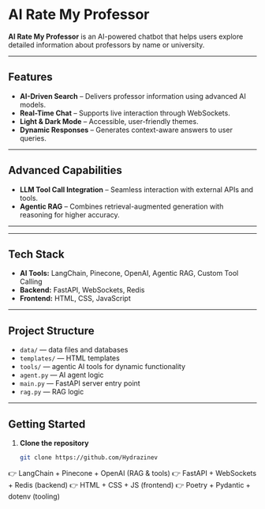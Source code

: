 # AI Rate My Professor

**AI Rate My Professor** is an AI-powered chatbot that helps users explore detailed information about professors by name or university.

---

## Features

- **AI-Driven Search** – Delivers professor information using advanced AI models.  
- **Real-Time Chat** – Supports live interaction through WebSockets.  
- **Light & Dark Mode** – Accessible, user-friendly themes.  
- **Dynamic Responses** – Generates context-aware answers to user queries.  

---

## Advanced Capabilities

- **LLM Tool Call Integration** – Seamless interaction with external APIs and tools.  
- **Agentic RAG** – Combines retrieval-augmented generation with reasoning for higher accuracy.  

---
---

## Tech Stack

- **AI Tools:** LangChain, Pinecone, OpenAI, Agentic RAG, Custom Tool Calling  
- **Backend:** FastAPI, WebSockets, Redis  
- **Frontend:** HTML, CSS, JavaScript    

---

## Project Structure

- `data/` — data files and databases  
- `templates/` — HTML templates  
- `tools/` — agentic AI tools for dynamic functionality  
- `agent.py` — AI agent logic  
- `main.py` — FastAPI server entry point  
- `rag.py` — RAG logic  

---

## Getting Started

1. **Clone the repository**  
   ```bash
   git clone https://github.com/Hydrazinev


👉 LangChain + Pinecone + OpenAI (RAG & tools)
👉 FastAPI + WebSockets + Redis (backend)
👉 HTML + CSS + JS (frontend)
👉 Poetry + Pydantic + dotenv (tooling)